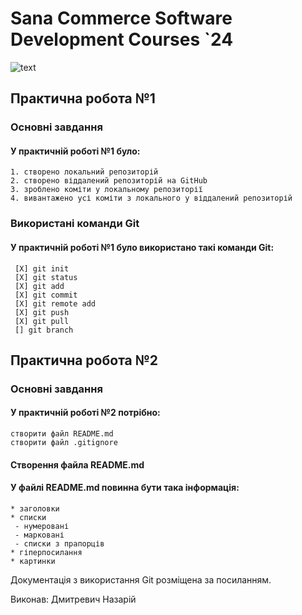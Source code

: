 # Sana Commerce Software Development Courses `24
![text](https://upload.wikimedia.org/wikipedia/commons/0/08/Sana_Commerce_Logo.png)

## Практична робота №1
### Основні завдання
#### У практичній роботі №1 було:
```
1. створено локальний репозиторій
2. створено віддалений репозиторій на GitHub
3. зроблено коміти у локальному репозиторії
4. вивантажено усі коміти з локального у віддалений репозиторій
```
### Використані команди Git
#### У практичній роботі №1 було використано такі команди Git:
```
 [X] git init
 [X] git status
 [X] git add
 [X] git commit
 [X] git remote add
 [X] git push
 [X] git pull
 [] git branch
```
## Практична робота №2
### Основні завдання
#### У практичній роботі №2 потрібно:
```
створити файл README.md
створити файл .gitignore
```
#### Створення файла README.md
#### У файлі README.md повинна бути така інформація:
```
* заголовки
* списки
 - нумеровані
 - марковані
 - списки з прапорців
* гіперпосилання
* картинки
```
Документація з використання Git розміщена за посиланням.

Виконав: Дмитревич Назарій
